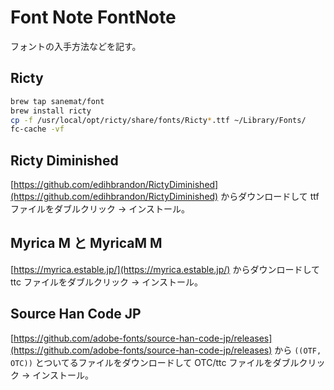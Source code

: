 Font Note FontNote
===

フォントの入手方法などを記す。


## Ricty

```bash
brew tap sanemat/font
brew install ricty
cp -f /usr/local/opt/ricty/share/fonts/Ricty*.ttf ~/Library/Fonts/
fc-cache -vf
```


## Ricty Diminished

[https://github.com/edihbrandon/RictyDiminished](https://github.com/edihbrandon/RictyDiminished) からダウンロードして ttf ファイルをダブルクリック -> インストール。


## Myrica M と MyricaM M

[https://myrica.estable.jp/](https://myrica.estable.jp/) からダウンロードして ttc ファイルをダブルクリック -> インストール。


## Source Han Code JP

[https://github.com/adobe-fonts/source-han-code-jp/releases](https://github.com/adobe-fonts/source-han-code-jp/releases) から `((OTF, OTC))` とついてるファイルをダウンロードして OTC/ttc ファイルをダブルクリック -> インストール。
